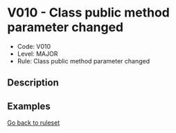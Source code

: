 # V010 - Class public method parameter changed

* Code: V010
* Level: MAJOR
* Rule: Class public method parameter changed

## Description

## Examples

[Go back to ruleset](../README.md)